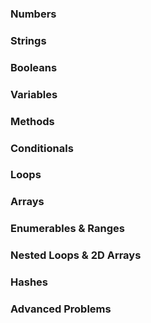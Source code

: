 ### Numbers
### Strings
### Booleans
### Variables
### Methods
### Conditionals
### Loops
### Arrays
### Enumerables & Ranges
### Nested Loops & 2D Arrays
### Hashes
### Advanced Problems